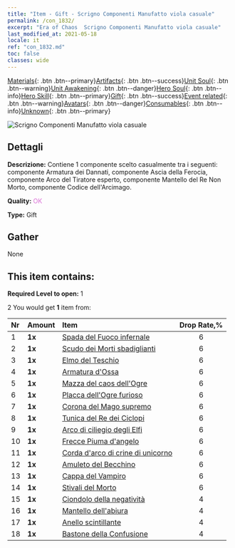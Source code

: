 ```yaml
---
title: "Item - Gift - Scrigno Componenti Manufatto viola casuale"
permalink: /con_1832/
excerpt: "Era of Chaos  Scrigno Componenti Manufatto viola casuale"
last_modified_at: 2021-05-18
locale: it
ref: "con_1832.md"
toc: false
classes: wide
---
```

 [Materials](/ItemsIT/){: .btn .btn--primary}[Artifacts](/ItemsIT/Artifacts/){: .btn .btn--success}[Unit Soul](/ItemsIT/UnitSoul/){: .btn .btn--warning}[Unit Awakening](/ItemsIT/UnitAwakening/){: .btn .btn--danger}[Hero Soul](/ItemsIT/HeroSoul/){: .btn .btn--info}[Hero Skill](/ItemsIT/HeroSkill/){: .btn .btn--primary}[Gift](/ItemsIT/Gift/){: .btn .btn--success}[Event related](/ItemsIT/Events/){: .btn .btn--warning}[Avatars](/ItemsIT/Avatars/){: .btn .btn--danger}[Consumables](/ItemsIT/Consumables/){: .btn .btn--info}[Unknown](/ItemsIT/Unknown/){: .btn .btn--primary}

 ![Scrigno Componenti Manufatto viola casuale](/images/t/i_907046.png)

## Dettagli
 **Descrizione:** Contiene 1 componente scelto casualmente tra i seguenti: componente Armatura dei Dannati, componente Ascia della Ferocia, componente Arco del Tiratore esperto, componente Mantello del Re Non Morto, componente Codice dell'Arcimago.

 **Quality:** <span style="color: #DA70D6">OK</span>

 **Type:** Gift

## Gather

  None

## This item contains:

 **Required Level to open:** 1

 2 You would get **1** item  from:

  | Nr | Amount |     Item    | Drop Rate,% |
  |:---|:-------|:------------|:---------:|
  | 1 |  **1x** | [Spada del Fuoco infernale](/ItemsIT/art_121/) | 6 | 
  | 2 |  **1x** | [Scudo dei Morti sbadiglianti](/ItemsIT/art_122/) | 6 | 
  | 3 |  **1x** | [Elmo del Teschio](/ItemsIT/art_123/) | 6 | 
  | 4 |  **1x** | [Armatura d'Ossa](/ItemsIT/art_124/) | 6 | 
  | 5 |  **1x** | [Mazza del caos dell'Ogre](/ItemsIT/art_125/) | 6 | 
  | 6 |  **1x** | [Placca dell'Ogre furioso](/ItemsIT/art_126/) | 6 | 
  | 7 |  **1x** | [Corona del Mago supremo](/ItemsIT/art_127/) | 6 | 
  | 8 |  **1x** | [Tunica del Re dei Ciclopi](/ItemsIT/art_128/) | 6 | 
  | 9 |  **1x** | [Arco di ciliegio degli Elfi](/ItemsIT/art_103/) | 6 | 
  | 10 |  **1x** | [Frecce Piuma d'angelo](/ItemsIT/art_104/) | 6 | 
  | 11 |  **1x** | [Corda d'arco di crine di unicorno](/ItemsIT/art_105/) | 6 | 
  | 12 |  **1x** | [Amuleto del Becchino](/ItemsIT/art_129/) | 6 | 
  | 13 |  **1x** | [Cappa del Vampiro](/ItemsIT/art_130/) | 6 | 
  | 14 |  **1x** | [Stivali del Morto](/ItemsIT/art_131/) | 6 | 
  | 15 |  **1x** | [Ciondolo della negatività](/ItemsIT/art_136/) | 4 | 
  | 16 |  **1x** | [Mantello dell'abiura](/ItemsIT/art_137/) | 4 | 
  | 17 |  **1x** | [Anello scintillante](/ItemsIT/art_138/) | 4 | 
  | 18 |  **1x** | [Bastone della Confusione](/ItemsIT/art_139/) | 4 | 
